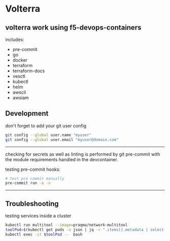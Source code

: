 # Volterra
volterra work using f5-devops-containers
---

includes:
- pre-commit
- go
- docker
- terraform
- terraform-docs
- vesctl
- kubectl
- helm
- awscli
- awsiam
## Development

don't forget to add your git user config

```bash
git config --global user.name "myuser"
git config --global user.email "myuser@domain.com"
```
---
checking for secrets as well as linting is performed by git pre-commit with the module requirements handled in the devcontainer.

testing pre-commit hooks:
  ```bash
  # test pre commit manually
  pre-commit run -a -v
  ```
---

## Troubleshooting

testing services inside a cluster

```bash
kubectl run multitool --image=praqma/network-multitool
toolPod=$(kubectl get pods -o json | jq -r ".items[].metadata | select(.name | contains (\"multitool\")).name")
kubectl exec -it $toolPod --  bash
```
